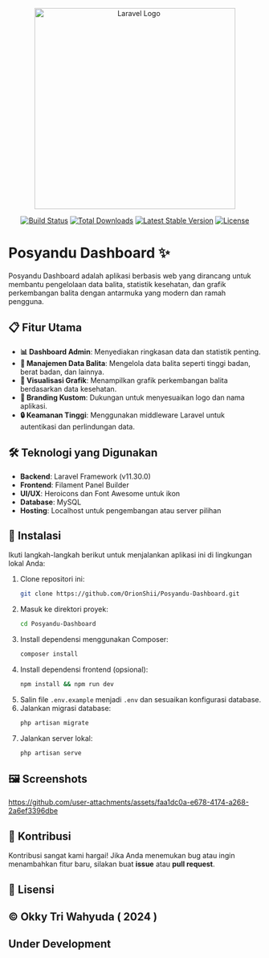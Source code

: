 <p align="center"><a href="https://laravel.com" target="_blank"><img src="https://raw.githubusercontent.com/laravel/art/master/logo-lockup/5%20SVG/2%20CMYK/1%20Full%20Color/laravel-logolockup-cmyk-red.svg" width="400" alt="Laravel Logo"></a></p>

<p align="center">
<a href="https://github.com/laravel/framework/actions"><img src="https://github.com/laravel/framework/workflows/tests/badge.svg" alt="Build Status"></a>
<a href="https://packagist.org/packages/laravel/framework"><img src="https://img.shields.io/packagist/dt/laravel/framework" alt="Total Downloads"></a>
<a href="https://packagist.org/packages/laravel/framework"><img src="https://img.shields.io/packagist/v/laravel/framework" alt="Latest Stable Version"></a>
<a href="https://packagist.org/packages/laravel/framework"><img src="https://img.shields.io/packagist/l/laravel/framework" alt="License"></a>
</p>

# Posyandu Dashboard ✨

Posyandu Dashboard adalah aplikasi berbasis web yang dirancang untuk membantu pengelolaan data balita, statistik kesehatan, dan grafik perkembangan balita dengan antarmuka yang modern dan ramah pengguna.

## 📋 Fitur Utama
- **📊 Dashboard Admin**: Menyediakan ringkasan data dan statistik penting.
- **👶 Manajemen Data Balita**: Mengelola data balita seperti tinggi badan, berat badan, dan lainnya.
- **🔁 Visualisasi Grafik**: Menampilkan grafik perkembangan balita berdasarkan data kesehatan.
- **🎨 Branding Kustom**: Dukungan untuk menyesuaikan logo dan nama aplikasi.
- **🔒 Keamanan Tinggi**: Menggunakan middleware Laravel untuk autentikasi dan perlindungan data.

## 🛠️ Teknologi yang Digunakan
- **Backend**: Laravel Framework (v11.30.0)
- **Frontend**: Filament Panel Builder
- **UI/UX**: Heroicons dan Font Awesome untuk ikon
- **Database**: MySQL
- **Hosting**: Localhost untuk pengembangan atau server pilihan

## 🚀 Instalasi
Ikuti langkah-langkah berikut untuk menjalankan aplikasi ini di lingkungan lokal Anda:

1. Clone repositori ini:
   ```bash
   git clone https://github.com/OrionShii/Posyandu-Dashboard.git
   ```
2. Masuk ke direktori proyek:
   ```bash
   cd Posyandu-Dashboard
   ```
3. Install dependensi menggunakan Composer:
   ```bash
   composer install
   ```
4. Install dependensi frontend (opsional):
   ```bash
   npm install && npm run dev
   ```
5. Salin file `.env.example` menjadi `.env` dan sesuaikan konfigurasi database.
6. Jalankan migrasi database:
   ```bash
   php artisan migrate
   ```
7. Jalankan server lokal:
   ```bash
   php artisan serve
   ```

## 🖼️ Screenshots

https://github.com/user-attachments/assets/faa1dc0a-e678-4174-a268-2a6ef3396dbe

## 🤝 Kontribusi
Kontribusi sangat kami hargai! Jika Anda menemukan bug atau ingin menambahkan fitur baru, silakan buat **issue** atau **pull request**.

## 📜 Lisensi
## © Okky Tri Wahyuda ( 2024 )
## Under Development

